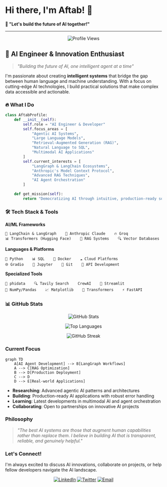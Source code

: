 # Hi there, I'm Aftab! 👋

**💬 "Let's build the future of AI together!"**
 
</div>

---

<div align="center">
  <img src="https://komarev.com/ghpvc/?username=Aftabbs&style=for-the-badge&color=blueviolet" alt="Profile Views"/>
</div>


## 🚀 AI Engineer & Innovation Enthusiast

> *"Building the future of AI, one intelligent agent at a time"*

I'm passionate about creating **intelligent systems** that bridge the gap between human language and machine understanding. With a focus on cutting-edge AI technologies, I build practical solutions that make complex data accessible and actionable.

### 🔥 What I Do

```python
class AftabProfile:
    def __init__(self):
        self.role = "AI Engineer & Developer"
        self.focus_areas = [
            "Agentic AI Systems",
            "Large Language Models", 
            "Retrieval-Augmented Generation (RAG)",
            "Natural Language to SQL",
            "Multimodal AI Applications"
        ]
        self.current_interests = [
            "LangGraph & LangChain Ecosystems",
            "Anthropic's Model Context Protocol",
            "Advanced RAG Techniques",
            "AI Agent Orchestration"
        ]
    
    def get_mission(self):
        return "Democratizing AI through intuitive, production-ready solutions"
```



### 🛠️ Tech Stack & Tools

**AI/ML Frameworks**
```
🧠 LangChain & LangGraph    🤖 Anthropic Claude    🔥 Groq
📊 Transformers (Hugging Face)    🎯 RAG Systems    🔍 Vector Databases
```

**Languages & Platforms**
```
🐍 Python    📊 SQL    🐳 Docker    ☁️ Cloud Platforms
🌐 Gradio    📓 Jupyter    🔧 Git    🚀 API Development
```

**Specialized Tools**
```
🔗 phidata    🔍 Tavily Search    CrewAI    🎨 Streamlit
🧮 NumPy/Pandas    📈 Matplotlib    🤗 Transformers    ⚡ FastAPI
```

### 📊 GitHub Stats

<div align="center">
  
![GitHub Stats](https://github-readme-stats.vercel.app/api?username=Aftabbs&show_icons=true&theme=radical&hide_border=true&count_private=true)

![Top Languages](https://github-readme-stats.vercel.app/api/top-langs/?username=Aftabbs&layout=compact&theme=radical&hide_border=true)

![GitHub Streak](https://streak-stats.demolab.com/?user=Aftabbs&theme=radical&hide_border=true)

</div>

### Current Focus

```mermaid
graph TD
    A[AI Agent Development] --> B[LangGraph Workflows]
    A --> C[RAG Optimization]
    B --> D[Production Deployment]
    C --> D
    D --> E[Real-world Applications]
```

-  **Researching**: Advanced agentic AI patterns and architectures
-  **Building**: Production-ready AI applications with robust error handling
-  **Learning**: Latest developments in multimodal AI and agent orchestration
-  **Collaborating**: Open to partnerships on innovative AI projects

### Philosophy

> *"The best AI systems are those that augment human capabilities rather than replace them. I believe in building AI that is transparent, reliable, and genuinely helpful."*


###  Let's Connect!

I'm always excited to discuss AI innovations, collaborate on projects, or help fellow developers navigate the AI landscape.

<div align="center">

[![LinkedIn](https://img.shields.io/badge/-LinkedIn-0077B5?style=for-the-badge&logo=linkedin&logoColor=white)](https://www.linkedin.com/in/mohammed-aftab-526b7a257/)
[![Twitter](https://img.shields.io/badge/-Medium-1DA1F2?style=for-the-badge&logo=medium&logoColor=black)](https://medium.com/@aftab001x)
[![Email](https://img.shields.io/badge/-Email-D14836?style=for-the-badge&logo=gmail&logoColor=white)](mailto:aftab001x@gmail.com)



